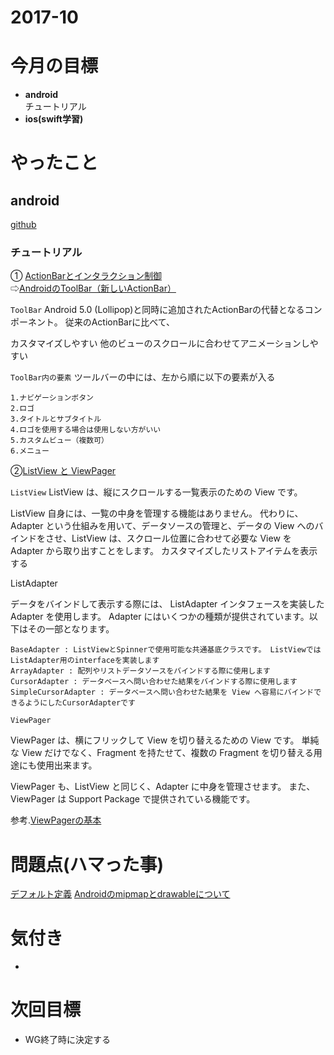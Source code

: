 # 2017-10

# 今月の目標
* **android**  
  チュートリアル  
* **ios(swift学習)**

# やったこと
## android
[github](https://github.com/phai051277/android_HelloApp/)  

### チュートリアル
① [ActionBarとインタラクション制御](http://mixi-inc.github.io/AndroidTraining/fundamentals/2.05.actionbar-and-interaction-control.html)
⇨[AndroidのToolBar（新しいActionBar）](https://qiita.com/kobakei/items/f17019f8b0a88c8e57f4)


`ToolBar`
Android 5.0 (Lollipop)と同時に追加されたActionBarの代替となるコンポーネント。
従来のActionBarに比べて、

カスタマイズしやすい
他のビューのスクロールに合わせてアニメーションしやすい

`ToolBar内の要素`
ツールバーの中には、左から順に以下の要素が入る

```
1.ナビゲーションボタン
2.ロゴ
3.タイトルとサブタイトル
4.ロゴを使用する場合は使用しない方がいい
5.カスタムビュー（複数可）
6.メニュー
```  

 ②[ListView と ViewPager](http://mixi-inc.github.io/AndroidTraining/fundamentals/2.06.listView-and-viewPager.html)

`ListView`
ListView は、縦にスクロールする一覧表示のための View です。

ListView 自身には、一覧の中身を管理する機能はありません。
代わりに、Adapter という仕組みを用いて、データソースの管理と、データの View へのバインドをさせ、ListView は、スクロール位置に合わせて必要な View を Adapter から取り出すことをします。
カスタマイズしたリストアイテムを表示する

ListAdapter

データをバインドして表示する際には、 ListAdapter インタフェースを実装した Adapter を使用します。
Adapter にはいくつかの種類が提供されています。以下はその一部となります。

```
BaseAdapter : ListViewとSpinnerで使用可能な共通基底クラスです。 ListViewではListAdapter用のinterfaceを実装します
ArrayAdapter : 配列やリストデータソースをバインドする際に使用します
CursorAdapter : データベースへ問い合わせた結果をバインドする際に使用します
SimpleCursorAdapter : データベースへ問い合わせた結果を View へ容易にバインドできるようにしたCursorAdapterです
```

`ViewPager`

ViewPager は、横にフリックして View を切り替えるための View です。
単純な View だけでなく、Fragment を持たせて、複数の Fragment を切り替える用途にも使用出来ます。

ViewPager も、ListView と同じく、Adapter に中身を管理させます。
また、ViewPager は Support Package で提供されている機能です。

参考.[ViewPagerの基本](https://qiita.com/naoi/items/59c01a2a6eb8420c351c)



# 問題点(ハマった事)
[デフォルト定義](https://qiita.com/tanukiti1987/items/e556ed9ef3aca76a49e9)
[Androidのmipmapとdrawableについて](https://qiita.com/gamako/items/c6b8aa43660ff6e76c14)

# 気付き
* 

# 次回目標
* WG終了時に決定する
